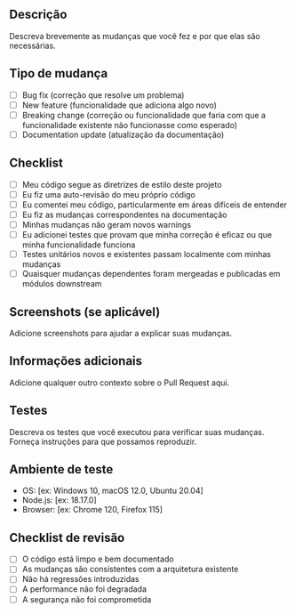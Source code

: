 ## Descrição

Descreva brevemente as mudanças que você fez e por que elas são necessárias.

## Tipo de mudança

- [ ] Bug fix (correção que resolve um problema)
- [ ] New feature (funcionalidade que adiciona algo novo)
- [ ] Breaking change (correção ou funcionalidade que faria com que a funcionalidade existente não funcionasse como esperado)
- [ ] Documentation update (atualização da documentação)

## Checklist

- [ ] Meu código segue as diretrizes de estilo deste projeto
- [ ] Eu fiz uma auto-revisão do meu próprio código
- [ ] Eu comentei meu código, particularmente em áreas difíceis de entender
- [ ] Eu fiz as mudanças correspondentes na documentação
- [ ] Minhas mudanças não geram novos warnings
- [ ] Eu adicionei testes que provam que minha correção é eficaz ou que minha funcionalidade funciona
- [ ] Testes unitários novos e existentes passam localmente com minhas mudanças
- [ ] Quaisquer mudanças dependentes foram mergeadas e publicadas em módulos downstream

## Screenshots (se aplicável)

Adicione screenshots para ajudar a explicar suas mudanças.

## Informações adicionais

Adicione qualquer outro contexto sobre o Pull Request aqui.

## Testes

Descreva os testes que você executou para verificar suas mudanças. Forneça instruções para que possamos reproduzir.

## Ambiente de teste

- OS: [ex: Windows 10, macOS 12.0, Ubuntu 20.04]
- Node.js: [ex: 18.17.0]
- Browser: [ex: Chrome 120, Firefox 115]

## Checklist de revisão

- [ ] O código está limpo e bem documentado
- [ ] As mudanças são consistentes com a arquitetura existente
- [ ] Não há regressões introduzidas
- [ ] A performance não foi degradada
- [ ] A segurança não foi comprometida 